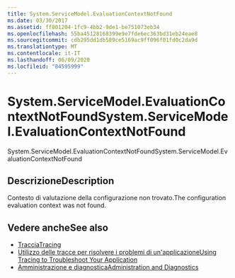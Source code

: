 ```yaml
---
title: System.ServiceModel.EvaluationContextNotFound
ms.date: 03/30/2017
ms.assetid: ff801204-1fc9-4bb2-9de1-be751073eb34
ms.openlocfilehash: 55ba45128168399e9e7fde6ec363bd31eb24eae8
ms.sourcegitcommit: cdb295dd1db589ce5169ac9ff096f01fd0c2da9d
ms.translationtype: MT
ms.contentlocale: it-IT
ms.lasthandoff: 06/09/2020
ms.locfileid: "84595999"
---
```

# <a name="systemservicemodelevaluationcontextnotfound"></a><span data-ttu-id="e5ed8-102">System.ServiceModel.EvaluationContextNotFound</span><span class="sxs-lookup"><span data-stu-id="e5ed8-102">System.ServiceModel.EvaluationContextNotFound</span></span>
<span data-ttu-id="e5ed8-103">System.ServiceModel.EvaluationContextNotFound</span><span class="sxs-lookup"><span data-stu-id="e5ed8-103">System.ServiceModel.EvaluationContextNotFound</span></span>  
  
## <a name="description"></a><span data-ttu-id="e5ed8-104">Descrizione</span><span class="sxs-lookup"><span data-stu-id="e5ed8-104">Description</span></span>  
 <span data-ttu-id="e5ed8-105">Contesto di valutazione della configurazione non trovato.</span><span class="sxs-lookup"><span data-stu-id="e5ed8-105">The configuration evaluation context was not found.</span></span>  
  
## <a name="see-also"></a><span data-ttu-id="e5ed8-106">Vedere anche</span><span class="sxs-lookup"><span data-stu-id="e5ed8-106">See also</span></span>

- [<span data-ttu-id="e5ed8-107">Traccia</span><span class="sxs-lookup"><span data-stu-id="e5ed8-107">Tracing</span></span>](index.md)
- [<span data-ttu-id="e5ed8-108">Utilizzo delle tracce per risolvere i problemi di un'applicazione</span><span class="sxs-lookup"><span data-stu-id="e5ed8-108">Using Tracing to Troubleshoot Your Application</span></span>](using-tracing-to-troubleshoot-your-application.md)
- [<span data-ttu-id="e5ed8-109">Amministrazione e diagnostica</span><span class="sxs-lookup"><span data-stu-id="e5ed8-109">Administration and Diagnostics</span></span>](../index.md)
